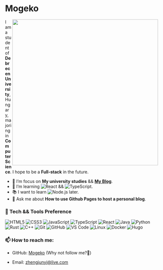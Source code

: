# Mogeko

<!--
**Mogeko/Mogeko** is a ✨ _special_ ✨ repository because its `README.md` (this file) appears on your GitHub profile.

Here are some ideas to get you started:

- 🔭 I’m currently working on ...
- 🌱 I’m currently learning ...
- 👯 I’m looking to collaborate on ...
- 🤔 I’m looking for help with ...
- 💬 Ask me about ...
- 📫 How to reach me: ...
- 😄 Pronouns: ...
- ⚡ Fun fact: ...
-->

<img align="right" src="https://github-readme-stats.vercel.app/api?username=mogeko&show_icons=true&icon_color=CE1D2D&text_color=718096&bg_color=ffffff&hide_border=true&include_all_commits=true" width="480px">

I am a student of **Debrecen University**, Hungary, majoring in **Computer Science**. I hope to be a **Full-stack** in the future.

- :telescope: I’m focus on **My university studies** && [**My Blog**][blog].
- :seedling: I’m learning ![React][shield_react] && ![TypeScript][shield_typescript].
- :books: I want to learn ![Node.js][shield_node-js] later.
- :speech_balloon: Ask me about **How to use Github Pages to host a personal blog**.

### :microscope: Tech && Tools Preference

![HTML5][shield_html5]
![CSS3][shield_css3]
![JavaScript][shield_javascript]
![TypeScript][shield_typescript]
![React][shield_react]
![Java][shield_java]
![Python][shield_python]
![Rust][shield_rust]
![C++][shield_cpp]
![Git][shield_git]
![GitHub][shield_github]
![VS Code][shield_vs-code]
![Linux][shield_linux]
![Docker][shield_docker]
![Hugo][shield_hugo]

### :mailbox: How to reach me:

- GitHub: [Mogeko][github] (Why not follow me?:eyes:)

- Email: [zhengjunyi@live.com][e-mail]


<!-- Links -->
[blog]: https://mogeko.github.io
[e-mail]: mailto:zhengjunyi@live.com
[github]: https://github.com/Mogeko

<!-- Shield Links -->
[shield_cpp]: https://img.shields.io/badge/-C++-005697?style=flat&logo=c%2B%2B&logoColor=ffffff
[shield_css3]: https://img.shields.io/badge/-CSS3-1572B6?style=flat&logo=css3&logoColor=ffffff
[shield_docker]: https://img.shields.io/badge/-Docker-066aa0?style=flat&logo=docker&logoColor=ffffff
[shield_git]: http://img.shields.io/badge/-Git-F1502F?style=flat&logo=git&logoColor=ffffff
[shield_github]: http://img.shields.io/badge/-GitHub-000000?style=flat&logo=github&logoColor=ffffff
[shield_html5]: https://img.shields.io/badge/-HTML5-E34F26?style=flat&logo=html5&logoColor=ffffff
[shield_hugo]: https://img.shields.io/badge/-Hugo-c70077?style=flat&logo=hugo&logoColor=ffffff
[shield_java]: https://img.shields.io/badge/-Java-d64d37?style=flat&logo=java&logoColor=ffffff
[shield_javascript]: https://img.shields.io/badge/-JavaScript-eed718?style=flat&logo=javascript&logoColor=ffffff
[shield_linux]: https://img.shields.io/badge/-Linux-3c3c3c?style=flat&logo=linux&logoColor=ffffff
[shield_node-js]: https://img.shields.io/badge/-Node.js-3C873A?style=flat&logo=Node.js&logoColor=ffffff
[shield_python]: https://img.shields.io/badge/-Python-366b98?style=flat&logo=python&logoColor=ffffff
[shield_react]: https://img.shields.io/badge/-React-53c1de?style=flat&logo=react&logoColor=ffffff
[shield_rust]: https://img.shields.io/badge/-Rust-7c512e?style=flat&logo=rust&logoColor=ffffff
[shield_typescript]: https://img.shields.io/badge/-TypeScript-0381cb?style=flat&logo=typescript&logoColor=ffffff
[shield_vs-code]: http://img.shields.io/badge/-VS%20Code-007ACC?style=flat&logo=visual%20studio%20code&logoColor=ffffff
